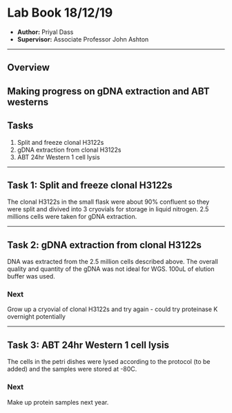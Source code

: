 # Lab Book 18/12/19
- **Author:** Priyal Dass
- **Supervisor:** Associate Professor John Ashton
------------------------------------------------------------------
## Overview

Making progress on gDNA extraction and ABT westerns
------------------------------------------------------------------
## Tasks

1. Split and freeze clonal H3122s
2. gDNA extraction from clonal H3122s
3. ABT 24hr Western 1 cell lysis

------------------------------------------------------------------
## Task 1: Split and freeze clonal H3122s

The clonal H3122s in the small flask were about 90% confluent so they were split and divived into 3 cryovials for storage in liquid nitrogen. 2.5 millions cells were taken for gDNA extraction.

------------------------------------------------------------------
## Task 2: gDNA extraction from clonal H3122s

DNA was extracted from the 2.5 million cells described above. The overall quality and quantity of the gDNA was not ideal for WGS.
100uL of elution buffer was used.

### Next
Grow up a cryovial of clonal H3122s and try again - could try proteinase K overnight potentially

------------------------------------------------------------------
## Task 3: ABT 24hr Western 1 cell lysis

The cells in the petri dishes were lysed according to the protocol (to be added) and the samples were stored at -80C.

### Next
Make up protein samples next year.
